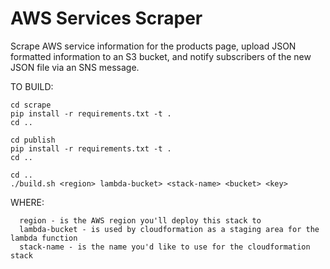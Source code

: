 # AWS Services Scraper
Scrape AWS service information for the products page, upload JSON formatted information to an S3 bucket, and notify subscribers of the new JSON file via an SNS message. 


TO BUILD:
```
cd scrape
pip install -r requirements.txt -t .
cd ..

cd publish
pip install -r requirements.txt -t .
cd ..

cd ..
./build.sh <region> lambda-bucket> <stack-name> <bucket> <key>
```

WHERE:
```
  region - is the AWS region you'll deploy this stack to
  lambda-bucket - is used by cloudformation as a staging area for the lambda function
  stack-name - is the name you'd like to use for the cloudformation stack
```

